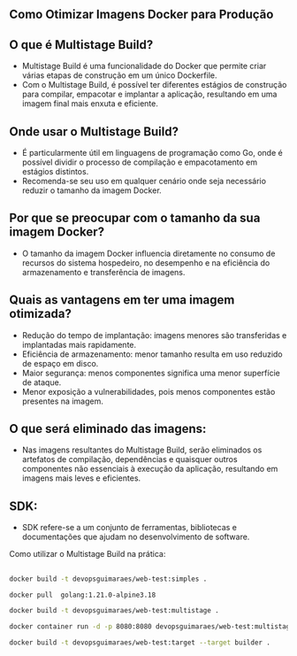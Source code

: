 ## Como Otimizar Imagens Docker para Produção

## O que é Multistage Build?

- Multistage Build é uma funcionalidade do Docker que permite criar várias etapas de construção em um único Dockerfile.
- Com o Multistage Build, é possível ter diferentes estágios de construção para compilar, empacotar e implantar a aplicação, resultando em uma imagem final mais enxuta e eficiente.

## Onde usar o Multistage Build?

- É particularmente útil em linguagens de programação como Go, onde é possível dividir o processo de compilação e empacotamento em estágios distintos.
- Recomenda-se seu uso em qualquer cenário onde seja necessário reduzir o tamanho da imagem Docker.

## Por que se preocupar com o tamanho da sua imagem Docker?

 - O tamanho da imagem Docker influencia diretamente no consumo de recursos do sistema hospedeiro, no desempenho e na eficiência do armazenamento e transferência de imagens.

## Quais as vantagens em ter uma imagem otimizada?

- Redução do tempo de implantação: imagens menores são transferidas e implantadas mais rapidamente.
- Eficiência de armazenamento: menor tamanho resulta em uso reduzido de espaço em disco.
- Maior segurança: menos componentes significa uma menor superfície de ataque.
- Menor exposição a vulnerabilidades, pois menos componentes estão presentes na imagem.


## O que será eliminado das imagens:

- Nas imagens resultantes do Multistage Build, serão eliminados os artefatos de compilação, dependências e quaisquer outros componentes não essenciais à execução da aplicação, resultando em imagens mais leves e eficientes.


## SDK:

- SDK refere-se a um conjunto de ferramentas, bibliotecas e documentações que ajudam no desenvolvimento de software.

Como utilizar o Multistage Build na prática:

## 
```bash
docker build -t devopsguimaraes/web-test:simples .
```
```bash
docker pull  golang:1.21.0-alpine3.18
```
```bash
docker build -t devopsguimaraes/web-test:multistage .
```
```bash
docker container run -d -p 8080:8080 devopsguimaraes/web-test:multistage
```
```bash
docker build -t devopsguimaraes/web-test:target --target builder .
```
